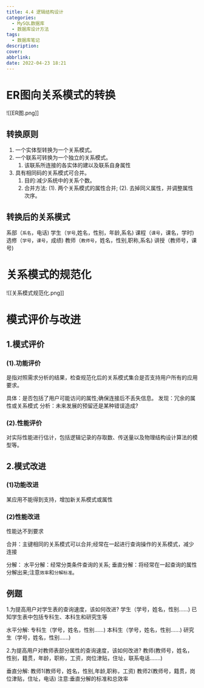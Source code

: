 ```yaml
---
title: 4.4 逻辑结构设计
categories:
  - MySQL数据库
  - 数据库设计方法
tags:
  - 数据库笔记
description: 
cover: 
abbrlink: 
date: 2022-04-23 18:21
---
```


# ER图向关系模式的转换
![[ER图.png]]
## 转换原则
1. 一个实体型转换为一个关系模式。
2. 一个联系可转换为一个独立的关系模式。
	1. 该联系所连接的各实体的建以及联系自身属性
3. 具有相同码的关系模式可合并。
	1. 目的:减少系统中的关系个数。
	2. 合并方法:	(1). 两个关系模式的属性合并;
						(2). 去掉同义属性，并调整属性次序。

## 转换后的关系模式
系部（`系名`，电话)
学生（`学号`,姓名，性别，年龄,系名)
课程（`课号`，课名，学时)
选修（`学号`，`课号`，成绩)
教师（`教师号`，姓名，性别,职称,系名)
讲授（教师号，课号)

# 关系模式的规范化
![[关系模式规范化.png]]

# 模式评价与改进
## 1.模式评价
### (1).功能评价
是指对照需求分析的结果，检查规范化后的关系模式集合是否支持用户所有的应用要求。

具体：是否包括了用户可能访问的属性;确保连接后不丢失信息。
发现：冗余的属性或关系模式
分析：未来发展的预留还是某种错误造成?

### (2).性能评价
对实际性能进行估计，包括逻辑记录的存取数、传送量以及物理结构设计算法的模型等。

## 2.模式改进
### (1)功能改进
某应用不能得到支持，增加新关系模式或属性
### (2)性能改进
性能达不到要求

合并：主键相同的关系模式可以合并;经常在一起进行查询操作的关系模式，减少连接

分解：
水平分解：经常分类条件查询的关系;
垂直分解：将经常在一起查询的属性分解出来;注意`效率`和`分解标准`。

## 例题

1.为提高用户对学生表的查询速度，该如何改进?
学生（学号，姓名，性别......)
已知学生表中包括专科生、本科生和研究生等

水平分解:
专科生（学号，姓名，性别......)
本科生（学号，姓名，性别......)
研究生（学号，姓名，性别......)


2.为提高用户对教师表部分属性的查询速度，该如何改进?
教师(教师号，姓名，性别，籍贯，年龄，职称，工资，岗位津贴，住址，联系电话...….)

垂直分解:
教师1(教师号，姓名，性别,年龄,职称，工资)
教师2(教师号，籍贯，岗位津贴，住址，电话)
注意:垂直分解的标准和总效率
